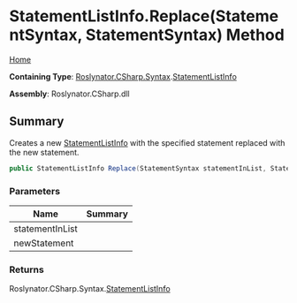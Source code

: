 # StatementListInfo\.Replace\(StatementSyntax, StatementSyntax\) Method

[Home](../../../../../README.md)

**Containing Type**: [Roslynator.CSharp.Syntax](../../README.md)\.[StatementListInfo](../README.md)

**Assembly**: Roslynator\.CSharp\.dll

## Summary

Creates a new [StatementListInfo](../README.md) with the specified statement replaced with the new statement\.

```csharp
public StatementListInfo Replace(StatementSyntax statementInList, StatementSyntax newStatement)
```

### Parameters

| Name | Summary |
| ---- | ------- |
| statementInList | |
| newStatement | |

### Returns

Roslynator\.CSharp\.Syntax\.[StatementListInfo](../README.md)

